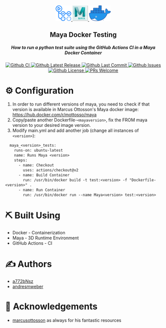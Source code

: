 <p align="center">
    <a href="https://github.com/actions" rel="noopener">
        <img width=50px height=50px src="img/ghactions.png" alt="GitHub Actions Logo">
    </a>
    <a href="https://www.autodesk.com/products/maya" rel="noopener">
        <img width=50px height=50px src="img/maya.png" alt="Maya 2020 Logo">
    </a>
    <a href="https://www.docker.com/" rel="noopener">
        <img height=50px src="img/docker.png" alt="Docker Moby Logo">
    </a>
  <h2 align="center">Maya Docker Testing</h5>
  <h5 align="center">How to run a python test suite using the GitHub Actions CI in a Maya Docker Container</h5>
  <div align="center">
      <a href="https://github.com/AndresMWeber/gh-actions/actions" >
          <img alt="Github CI" src="https://github.com/AndresMWeber/gh-actions/workflows/CI/badge.svg" />
    </a>
    <a href="https://github.com/AndresMWeber/gh-actions/releases">
      <img alt="Github Latest Release" src="https://flat.badgen.net/github/release/andresmweber/gh-actions" />
    </a>
    <a href="https://github.com/AndresMWeber/gh-actions/commits/master">
      <img alt="Github Last Commit" src="https://flat.badgen.net/github/last-commit/andresmweber/gh-actions" />
    </a>
    <a href="https://github.com/andresmweber/gh-actions/issues">
      <img alt="Github Issues" src="https://flat.badgen.net/github/open-issues/andresmweber/gh-actions" />
    </a>
    <a href="https://github.com/AndresMWeber/gh-actions/blob/master/LICENSE.md">
      <img alt="Github License"src="https://flat.badgen.net/github/license/andresmweber/gh-actions" />
    </a>
    <a href="http://makeapullrequest.com">
      <img alt="PRs Welcome"  src="https://img.shields.io/badge/PRs-welcome-brightgreen.svg?style=flat-square" />
    </a>
  </div>
</p>

# ⚙️ Configuration

1.  In order to run different versions of maya, you need to check if that version is available in Marcus Ottosson's Maya docker image: https://hub.docker.com/r/mottosso/maya
2.  Copy/paste another Dockerfile-`<mayaversion>`, fix the FROM maya version to your desired image version.
3.  Modify main.yml and add another job (change all instances of `<version>`):

```
  maya_<version>_tests:
    runs-on: ubuntu-latest
    name: Runs Maya <version>
    steps:
      - name: Checkout
        uses: actions/checkout@v2
      - name: Build Container
        run: /usr/bin/docker build -t test:<version> -f "Dockerfile-<version>" .
      - name: Run Container
        run: /usr/bin/docker run --name Maya<version> test:<version>
```

# ⛏️ Built Using

- Docker - Containerization
- Maya - 3D Runtime Environment
- GitHub Actions - CI

# ✍️ Authors

- [a772bNsz](https://github.com/a772bNsz/)
- [andresmweber](https://github.com/andresmweber/)

# 🎉 Acknowledgements

- [marcusottosson](https://github.com/mottosso) as always for his fantastic resources
